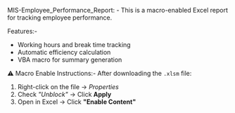 MIS-Employee_Performance_Report:
    - This is a macro-enabled Excel report for tracking employee performance.

  Features:-
- Working hours and break time tracking
- Automatic efficiency calculation
- VBA macro for summary generation

 ⚠️ Macro Enable Instructions:-
After downloading the `.xlsm` file:
1. Right-click on the file → *Properties*
2. Check *"Unblock"* → Click **Apply**
3. Open in Excel → Click **"Enable Content"**
